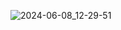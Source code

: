 
![2024-06-08_12-29-51](https://github.com/ArtHoly26/Chat-1.0/assets/112950470/6acddb0c-aac6-4671-bb22-639ccdd359fb)
